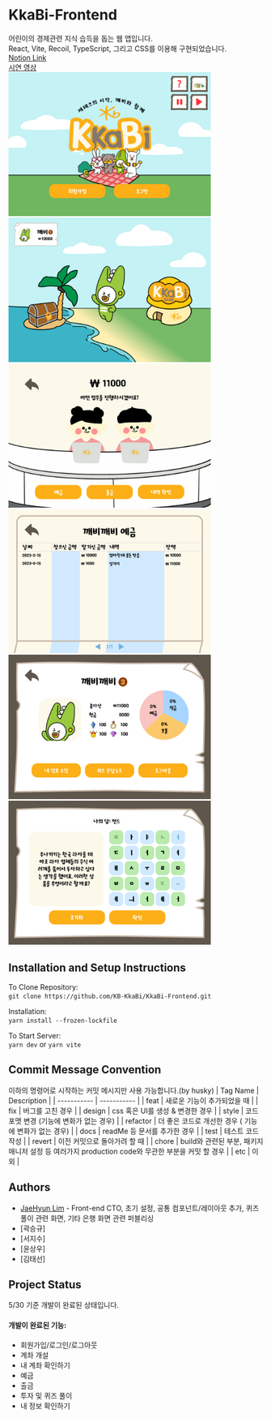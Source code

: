 # KkaBi-Frontend
어린이의 경제관련 지식 습득을 돕는 웹 앱입니다.  
React, Vite, Recoil, TypeScript, 그리고 CSS를 이용해 구현되었습니다.   
[Notion Link](https://www.notion.so/seojisoosoo/af02cd56df7d4cc1ad7f42fcdc86c1c9)   
[시연 영상](https://youtu.be/4afc1a1zD58)   
<img src="./src/assets/image/랜딩페이지.png" width="400px" title="landing" />
<img src="./src/assets/image/메인페이지.png" width="400px" title="main" />
<img src="./src/assets/image/은행.png" width="400px" title="bank" />
<img src="./src/assets/image/잔고확인.png" width="400px" title="account" />
<img src="./src/assets/image/마이페이지.png" width="400px" title="mypage" />
<img src="./src/assets/image/보물섬-퀴즈.png" width="400px" title="quiz" />
  
## Installation and Setup Instructions
To Clone Repository:  
`git clone https://github.com/KB-KkaBi/KkaBi-Frontend.git`

Installation:  
`yarn install --frozen-lockfile`

To Start Server:  
`yarn dev` or `yarn vite`

## Commit Message Convention
이하의 명령어로 시작하는 커밋 메시지만 사용 가능합니다.(by husky)
| Tag Name | Description |
| ----------- | ----------- |
| feat | 새로운 기능이 추가되었을 때  |
| fix | 버그를 고친 경우 |
| design | css 혹은 UI를 생성 & 변경한 경우 |
| style | 코드 포맷 변경 (기능에 변화가 없는 경우) |
| refactor | 더 좋은 코드로 개선한 경우 ( 기능에 변화가 없는 경우) |
| docs | readMe 등 문서를 추가한 경우 |
| test | 테스트 코드 작성 |
| revert | 이전 커밋으로 돌아가려 할 때 |
| chore | build와 관련된 부분, 패키지 매니저 설정 등 여러가지 production code와 무관한 부분을 커밋 할 경우 |
| etc | 이 외 |

## Authors
- [JaeHyun Lim](https://github.com/JaeHyun-Lim-dev) - Front-end CTO, 초기 설정, 공통 컴포넌트/레이아웃 추가, 퀴즈 풀이 관련 화면, 기타 은행 화면 관련 퍼블리싱   
- [곽승규]   
- [서지수]   
- [윤상우]   
- [김태선]   

## Project Status  
5/30 기준 개발이 완료된 상태입니다.
#### 개발이 완료된 기능:  
- 회원가입/로그인/로그아웃
- 계좌 개설
- 내 계좌 확인하기
- 예금
- 출금
- 투자 및 퀴즈 풀이
- 내 정보 확인하기
